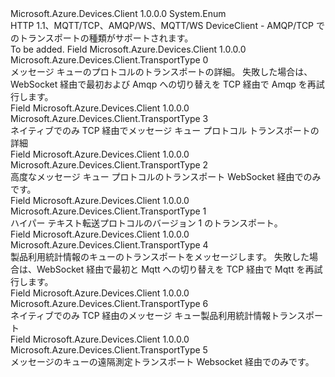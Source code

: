 <Type Name="TransportType" FullName="Microsoft.Azure.Devices.Client.TransportType">
  <TypeSignature Language="C#" Value="public enum TransportType" />
  <TypeSignature Language="ILAsm" Value=".class public auto ansi sealed TransportType extends System.Enum" />
  <TypeSignature Language="DocId" Value="T:Microsoft.Azure.Devices.Client.TransportType" />
  <TypeSignature Language="VB.NET" Value="Public Enum TransportType" />
  <TypeSignature Language="F#" Value="type TransportType = " />
  <AssemblyInfo>
    <AssemblyName>Microsoft.Azure.Devices.Client</AssemblyName>
    <AssemblyVersion>1.0.0.0</AssemblyVersion>
  </AssemblyInfo>
  <Base>
    <BaseTypeName>System.Enum</BaseTypeName>
  </Base>
  <Docs>
    <summary>
            HTTP 1.1、MQTT/TCP、AMQP/WS、MQTT/WS DeviceClient - AMQP/TCP でのトランスポートの種類がサポートされます。
            </summary>
    <remarks>To be added.</remarks>
  </Docs>
  <Members>
    <Member MemberName="Amqp">
      <MemberSignature Language="C#" Value="Amqp" />
      <MemberSignature Language="ILAsm" Value=".field public static literal valuetype Microsoft.Azure.Devices.Client.TransportType Amqp = int32(0)" />
      <MemberSignature Language="DocId" Value="F:Microsoft.Azure.Devices.Client.TransportType.Amqp" />
      <MemberSignature Language="VB.NET" Value="Amqp" />
      <MemberSignature Language="F#" Value="Amqp = 0" Usage="Microsoft.Azure.Devices.Client.TransportType.Amqp" />
      <MemberType>Field</MemberType>
      <AssemblyInfo>
        <AssemblyName>Microsoft.Azure.Devices.Client</AssemblyName>
        <AssemblyVersion>1.0.0.0</AssemblyVersion>
      </AssemblyInfo>
      <ReturnValue>
        <ReturnType>Microsoft.Azure.Devices.Client.TransportType</ReturnType>
      </ReturnValue>
      <MemberValue>0</MemberValue>
      <Docs>
        <summary>
            メッセージ キューのプロトコルのトランスポートの詳細。
            失敗した場合は、WebSocket 経由で最初および Amqp への切り替えを TCP 経由で Amqp を再試行します。
            </summary>
      </Docs>
    </Member>
    <Member MemberName="Amqp_Tcp_Only">
      <MemberSignature Language="C#" Value="Amqp_Tcp_Only" />
      <MemberSignature Language="ILAsm" Value=".field public static literal valuetype Microsoft.Azure.Devices.Client.TransportType Amqp_Tcp_Only = int32(3)" />
      <MemberSignature Language="DocId" Value="F:Microsoft.Azure.Devices.Client.TransportType.Amqp_Tcp_Only" />
      <MemberSignature Language="VB.NET" Value="Amqp_Tcp_Only" />
      <MemberSignature Language="F#" Value="Amqp_Tcp_Only = 3" Usage="Microsoft.Azure.Devices.Client.TransportType.Amqp_Tcp_Only" />
      <MemberType>Field</MemberType>
      <AssemblyInfo>
        <AssemblyName>Microsoft.Azure.Devices.Client</AssemblyName>
        <AssemblyVersion>1.0.0.0</AssemblyVersion>
      </AssemblyInfo>
      <ReturnValue>
        <ReturnType>Microsoft.Azure.Devices.Client.TransportType</ReturnType>
      </ReturnValue>
      <MemberValue>3</MemberValue>
      <Docs>
        <summary>
            ネイティブでのみ TCP 経由でメッセージ キュー プロトコル トランスポートの詳細
            </summary>
      </Docs>
    </Member>
    <Member MemberName="Amqp_WebSocket_Only">
      <MemberSignature Language="C#" Value="Amqp_WebSocket_Only" />
      <MemberSignature Language="ILAsm" Value=".field public static literal valuetype Microsoft.Azure.Devices.Client.TransportType Amqp_WebSocket_Only = int32(2)" />
      <MemberSignature Language="DocId" Value="F:Microsoft.Azure.Devices.Client.TransportType.Amqp_WebSocket_Only" />
      <MemberSignature Language="VB.NET" Value="Amqp_WebSocket_Only" />
      <MemberSignature Language="F#" Value="Amqp_WebSocket_Only = 2" Usage="Microsoft.Azure.Devices.Client.TransportType.Amqp_WebSocket_Only" />
      <MemberType>Field</MemberType>
      <AssemblyInfo>
        <AssemblyName>Microsoft.Azure.Devices.Client</AssemblyName>
        <AssemblyVersion>1.0.0.0</AssemblyVersion>
      </AssemblyInfo>
      <ReturnValue>
        <ReturnType>Microsoft.Azure.Devices.Client.TransportType</ReturnType>
      </ReturnValue>
      <MemberValue>2</MemberValue>
      <Docs>
        <summary>
            高度なメッセージ キュー プロトコルのトランスポート WebSocket 経由でのみです。
            </summary>
      </Docs>
    </Member>
    <Member MemberName="Http1">
      <MemberSignature Language="C#" Value="Http1" />
      <MemberSignature Language="ILAsm" Value=".field public static literal valuetype Microsoft.Azure.Devices.Client.TransportType Http1 = int32(1)" />
      <MemberSignature Language="DocId" Value="F:Microsoft.Azure.Devices.Client.TransportType.Http1" />
      <MemberSignature Language="VB.NET" Value="Http1" />
      <MemberSignature Language="F#" Value="Http1 = 1" Usage="Microsoft.Azure.Devices.Client.TransportType.Http1" />
      <MemberType>Field</MemberType>
      <AssemblyInfo>
        <AssemblyName>Microsoft.Azure.Devices.Client</AssemblyName>
        <AssemblyVersion>1.0.0.0</AssemblyVersion>
      </AssemblyInfo>
      <ReturnValue>
        <ReturnType>Microsoft.Azure.Devices.Client.TransportType</ReturnType>
      </ReturnValue>
      <MemberValue>1</MemberValue>
      <Docs>
        <summary>
            ハイパー テキスト転送プロトコルのバージョン 1 のトランスポート。
            </summary>
      </Docs>
    </Member>
    <Member MemberName="Mqtt">
      <MemberSignature Language="C#" Value="Mqtt" />
      <MemberSignature Language="ILAsm" Value=".field public static literal valuetype Microsoft.Azure.Devices.Client.TransportType Mqtt = int32(4)" />
      <MemberSignature Language="DocId" Value="F:Microsoft.Azure.Devices.Client.TransportType.Mqtt" />
      <MemberSignature Language="VB.NET" Value="Mqtt" />
      <MemberSignature Language="F#" Value="Mqtt = 4" Usage="Microsoft.Azure.Devices.Client.TransportType.Mqtt" />
      <MemberType>Field</MemberType>
      <AssemblyInfo>
        <AssemblyName>Microsoft.Azure.Devices.Client</AssemblyName>
        <AssemblyVersion>1.0.0.0</AssemblyVersion>
      </AssemblyInfo>
      <ReturnValue>
        <ReturnType>Microsoft.Azure.Devices.Client.TransportType</ReturnType>
      </ReturnValue>
      <MemberValue>4</MemberValue>
      <Docs>
        <summary>
            製品利用統計情報のキューのトランスポートをメッセージします。
            失敗した場合は、WebSocket 経由で最初と Mqtt への切り替えを TCP 経由で Mqtt を再試行します。
            </summary>
      </Docs>
    </Member>
    <Member MemberName="Mqtt_Tcp_Only">
      <MemberSignature Language="C#" Value="Mqtt_Tcp_Only" />
      <MemberSignature Language="ILAsm" Value=".field public static literal valuetype Microsoft.Azure.Devices.Client.TransportType Mqtt_Tcp_Only = int32(6)" />
      <MemberSignature Language="DocId" Value="F:Microsoft.Azure.Devices.Client.TransportType.Mqtt_Tcp_Only" />
      <MemberSignature Language="VB.NET" Value="Mqtt_Tcp_Only" />
      <MemberSignature Language="F#" Value="Mqtt_Tcp_Only = 6" Usage="Microsoft.Azure.Devices.Client.TransportType.Mqtt_Tcp_Only" />
      <MemberType>Field</MemberType>
      <AssemblyInfo>
        <AssemblyName>Microsoft.Azure.Devices.Client</AssemblyName>
        <AssemblyVersion>1.0.0.0</AssemblyVersion>
      </AssemblyInfo>
      <ReturnValue>
        <ReturnType>Microsoft.Azure.Devices.Client.TransportType</ReturnType>
      </ReturnValue>
      <MemberValue>6</MemberValue>
      <Docs>
        <summary>
            ネイティブでのみ TCP 経由のメッセージ キュー製品利用統計情報トランスポート
            </summary>
      </Docs>
    </Member>
    <Member MemberName="Mqtt_WebSocket_Only">
      <MemberSignature Language="C#" Value="Mqtt_WebSocket_Only" />
      <MemberSignature Language="ILAsm" Value=".field public static literal valuetype Microsoft.Azure.Devices.Client.TransportType Mqtt_WebSocket_Only = int32(5)" />
      <MemberSignature Language="DocId" Value="F:Microsoft.Azure.Devices.Client.TransportType.Mqtt_WebSocket_Only" />
      <MemberSignature Language="VB.NET" Value="Mqtt_WebSocket_Only" />
      <MemberSignature Language="F#" Value="Mqtt_WebSocket_Only = 5" Usage="Microsoft.Azure.Devices.Client.TransportType.Mqtt_WebSocket_Only" />
      <MemberType>Field</MemberType>
      <AssemblyInfo>
        <AssemblyName>Microsoft.Azure.Devices.Client</AssemblyName>
        <AssemblyVersion>1.0.0.0</AssemblyVersion>
      </AssemblyInfo>
      <ReturnValue>
        <ReturnType>Microsoft.Azure.Devices.Client.TransportType</ReturnType>
      </ReturnValue>
      <MemberValue>5</MemberValue>
      <Docs>
        <summary>
            メッセージのキューの遠隔測定トランスポート Websocket 経由でのみです。
            </summary>
      </Docs>
    </Member>
  </Members>
</Type>